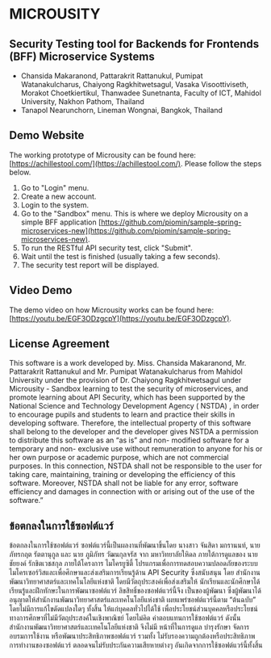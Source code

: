 # MICROUSITY
## Security Testing tool for Backends for Frontends (BFF) Microservice Systems
- Chansida Makaranond, Pattarakrit Rattanukul, Pumipat Watanakulcharus, Chaiyong Ragkhitwetsagul, Vasaka Visoottiviseth, Morakot Choetkiertikul, Thanwadee Sunetnanta, Faculty of ICT, Mahidol University, Nakhon Pathom, Thailand
- Tanapol Nearunchorn, Lineman Wongnai, Bangkok, Thailand

## Demo Website
The working prototype of Microusity can be found here: [https://achillestool.com/](https://achillestool.com/). Please follow the steps below.
1. Go to "Login" menu.
2. Create a new account.
3. Login to the system.
4. Go to the "Sandbox" menu. This is where we deploy Microusity on a simple BFF application [https://github.com/piomin/sample-spring-microservices-new](https://github.com/piomin/sample-spring-microservices-new).
5. To run the RESTful API security test, click "Submit".
6. Wait until the test is finished (usually taking a few seconds).
7. The security test report will be displayed.

## Video Demo
The demo video on how Microusity works can be found here: [https://youtu.be/EGF3ODzgcpY](https://youtu.be/EGF3ODzgcpY).

## License Agreement

This software is a work developed by. Miss. Chansida Makaranond, Mr. Pattarakrit Rattanukul and Mr. Pumipat Watanakulcharus from Mahidol University
under the provision of Dr. Chaiyong Ragkhitwetsagul under Microusity  - Sandbox learning to test the security of microservices, and promote learning about API Security,
which has been supported by the National Science and Technology Development Agency ( NSTDA) , in order to encourage pupils and students to learn and practice their skills
in developing software. Therefore, the intellectual property of this software shall belong to the developer and the developer gives NSTDA a permission to distribute this
software as an “as is” and non- modified software for a temporary and non- exclusive use without remuneration to anyone for his or her own purpose or academic purpose,
which are not commercial purposes. In this connection, NSTDA shall not be responsible to the user for taking care, maintaining, training or developing the efficiency of this software.
Moreover, NSTDA shall not be liable for any error, software efficiency and damages in connection with or arising out of the use of the software.”

## ข้อตกลงในการใช้ซอฟต์แวร์

ข้อตกลงในการใช้ซอฟต์แวร์ ซอฟต์แวร์นี้เป็นผลงานที่พัฒนาขึ้นโดย นางสาว จันสิดา มกรานนท์, นาย ภัทรกฤต รัตตานุกูล และ นาย ภูมิภัทร วัฒนกุลจรัส
จาก มหาวิทยาลัยใหิดล ภายใต้การดูแลของ นาย ชัยยงค์ รักขิตเวชสกุล ภายใต้โครงการ ไมโครยูซิตี้ โปรแกรมเพื่อการทดสอบความปลอดภัยของระบบไมโครเซอร์วิสและเพื่อศึกษาและส่งเสริมการเรียนรู้ด้าน API Security
ซึ่งสนับสนุน โดย สำนักงานพัฒนาวิทยาศาสตร์และเทคโนโลยีแห่งชาติ โดยมีวัตถุประสงค์เพื่อส่งเสริมให้ นักเรียนและนักศึกษาได้เรียนรู้และฝึกทักษะในการพัฒนาซอฟต์แวร์ ลิขสิทธิ์ของซอฟต์แวร์นี้จึง เป็นของผู้พัฒนา
ซึ่งผู้พัฒนาได้อนุญาตให้สำนักงานพัฒนาวิทยาศาสตร์และเทคโนโลยีแห่งชาติ เผยแพร่ซอฟต์แวร์นี้ตาม “ต้นฉบับ” โดยไม่มีการแก้ไขดัดแปลงใดๆ ทั้งสิ้น ให้แก่บุคคลทั่วไปได้ใช้ เพื่อประโยชน์ส่วนบุคคลหรือประโยชน์ทางการศึกษาที่ไม่มีวัตถุประสงค์ในเชิงพาณิชย์
โดยไม่คิด ค่าตอบแทนการใช้ซอฟต์แวร์ ดังนั้น สำนักงานพัฒนาวิทยาศาสตร์และเทคโนโลยีแห่งชาติ จึงไม่มี หน้าที่ในการดูแล บำรุงรักษา จัดการอบรมการใช้งาน หรือพัฒนาประสิทธิภาพซอฟต์แวร์ รวมทั้ง
ไม่รับรองความถูกต้องหรือประสิทธิภาพการทำงานของซอฟต์แวร์ ตลอดจนไม่รับประกันความเสียหายต่างๆ อันเกิดจากการใช้ซอฟต์แวร์นี้ทั้งสิ้น

